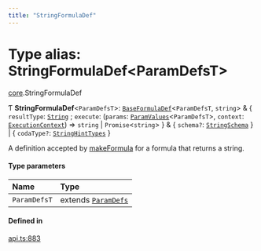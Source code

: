 ```yaml
---
title: "StringFormulaDef"
---
```

# Type alias: StringFormulaDef<ParamDefsT\>

[core](../modules/core.md).StringFormulaDef

Ƭ **StringFormulaDef**<`ParamDefsT`\>: [`BaseFormulaDef`](../interfaces/core.BaseFormulaDef.md)<`ParamDefsT`, `string`\> & { `resultType`: [`String`](../enums/core.ValueType.md#string) ; `execute`: (`params`: [`ParamValues`](core.ParamValues.md)<`ParamDefsT`\>, `context`: [`ExecutionContext`](../interfaces/core.ExecutionContext.md)) => `string` \| `Promise`<`string`\>  } & { `schema?`: [`StringSchema`](core.StringSchema.md)  } \| { `codaType?`: [`StringHintTypes`](core.StringHintTypes.md)  }

A definition accepted by [makeFormula](../functions/core.makeFormula.md) for a formula that returns a string.

#### Type parameters

| Name | Type |
| :------ | :------ |
| `ParamDefsT` | extends [`ParamDefs`](core.ParamDefs.md) |

#### Defined in

[api.ts:883](https://github.com/coda/packs-sdk/blob/main/api.ts#L883)
